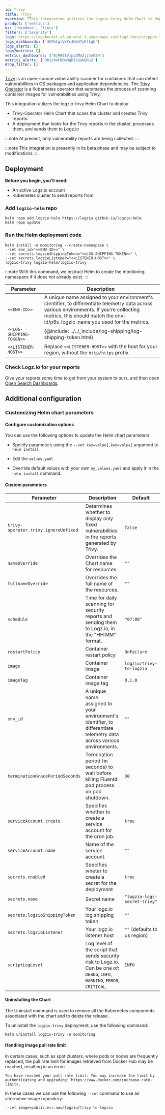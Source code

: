 ```yaml
---
id: Trivy
title: Trivy
overview: TThis integration utilizes the logzio-trivy Helm Chart to deploy the trivy-Operator Helm Chart that scans the cluster and creates Trivy reports and a  deployment that looks for the Trivy reports in the cluster, processes them, and sends them to Logz.io
product: ['metrics']
os: ['windows', 'linux']
filters: ['Security']
logo: https://logzbucket.s3.eu-west-1.amazonaws.com/logz-docs/shipper-logos/trivy-logo.png
logs_dashboards: ['4OPbCglVXYcJHb4TyFl1gh']
logs_alerts: []
logs2metrics: []
metrics_dashboards: ['BjPE91VjpgZMm2jjbmh5N']
metrics_alerts: ['30jz4eFbOmRgRI5SakQHu2']
drop_filter: []
---
```



[Trivy](https://www.aquasec.com/products/trivy/) is an open-source vulnerability scanner for containers that can detect vulnerabilities in OS packages and application dependencies. The [Trivy Operator](https://github.com/aquasecurity/trivy-operator) is a Kubernetes operator that automates the process of scanning container images for vulnerabilities using Trivy.

This integration utilizes the logzio-trivy Helm Chart to deploy:

* Trivy-Operator Helm Chart that scans the cluster and creates Trivy reports.
* A deployment that looks for the Trivy reports in the cluster, processes them, and sends them to Logz.io

:::note
At present, only vulnerability reports are being collected.
:::
 

:::note
This integration is presently in its beta phase and may be subject to modifications.
:::
 

## Deployment

**Before you begin, you'll need**: 

* An active Logz.io account
* Kubernetes cluster to send reports from

 


### Add `logzio-helm` repo
  
```shell
helm repo add logzio-helm https://logzio.github.io/logzio-helm
helm repo update
```

### Run the Helm deployment code

```shell
helm install -n monitoring --create-namespace \
--set env_id="<<ENV-ID>>" \
--set secrets.logzioShippingToken="<<LOG-SHIPPING-TOKEN>>" \
--set secrets.logzioListener="<<LISTENER-HOST>>" \
logzio-trivy logzio-helm/logzio-trivy
```


:::note
With this command, we instruct Helm to create the monitoring namespace if it does not already exist.
:::
 

| Parameter | Description |
|---|---|
| `<<ENV-ID>>` | A unique name assigned to your environment's identifier, to differentiate telemetry data across various environments. If you're collecting metrics, this should match the env-id/p8s_logzio_name you used for the metrics.
| `<<LOG-SHIPPING-TOKEN>>` | {@include: ../../_include/log-shipping/log-shipping-token.html} |
| `<<LISTENER-HOST>>` | Replace `<<LISTENER-HOST>>` with the host for your region, without the `http/https` prefix.  |


### Check Logz.io for your reports

Give your reports some time to get from your system to ours,
and then open [Open Search Dashboards](https://app.logz.io/#/dashboard/osd).

 
## Additional configuration

###  Customizing Helm chart parameters


#### Configure customization options

You can use the following options to update the Helm chart parameters:

* Specify parameters using the `--set key=value[,key=value]` argument to `helm install`

* Edit the `values.yaml`

* Override default values with your own `my_values.yaml` and apply it in the `helm install` command.

#### Custom parameters

| Parameter	| Description | Default |
| --- | --- | --- |
| `trivy-operator.trivy.ignoreUnfixed` | Determines whether to display only fixed vulnerabilities in the reports generated by Trivy. | `false` |
| `nameOverride` | Overrides the Chart name for resources. | `""` |
| `fullnameOverride` | Overrides the full name of the resources. | `""` |
| `schedule` | Time for daily scanning for security reports and sending them to Logz.io, in the "HH:MM" format. | `"07:00"` |
| `restartPolicy` | Container restart policy | `OnFailure` |
| `image` | Container image | `logzio/trivy-to-logzio` |
| `imageTag` | Container image tag | `0.1.0` |
| `env_id` | A unique name assigned to your environment's identifier, to differentiate telemetry data across various environments. | `""` |
| `terminationGracePeriodSeconds` | Termination period (in seconds) to wait before killing Fluentd pod process on pod shutdown. | `30` |
| `serviceAccount.create` | Specifies whether to create a service account for the cron job. | `true` |
| `serviceAccount.name` | Name of the service account. | `""` |
| `secrets.enabled` | Specifies wheter to create a secret for the deployment | `true` |
| `secrets.name` | Secret name | `"logzio-logs-secret-trivy"` |
| `secrets.logzioShippingToken` | Your logz.io log shipping token | `""` |
| `secrets.logzioListener` | Your logz.io listener host | `""` (defaults to us region) |
| `scriptLogLevel` | Log level of the script that sends security risk to Logz.io. Can be one of: `DEBUG`, `INFO`, `WARNING`, `ERROR`, `CRITICAL`. | `INFO` |


#### Uninstalling the Chart

The Uninstall command is used to remove all the Kubernetes components associated with the chart and to delete the release.  

To uninstall the `logzio-trivy` deployment, use the following command:

```shell
helm uninstall logzio-trivy -n monitoring
```

#### Handling image pull rate limit

In certain cases, such as spot clusters, where pods or nodes are frequently replaced, the pull rate limit for images retrieved from Docker Hub may be reached, resulting in an error:

```
You have reached your pull rate limit. You may increase the limit by authenticating and upgrading: https://www.docker.com/increase-rate-limits.
```

In these cases we can use the following `--set` command to use an alternative image repository:

```shell
--set image=public.ecr.aws/logzio/trivy-to-logzio
```